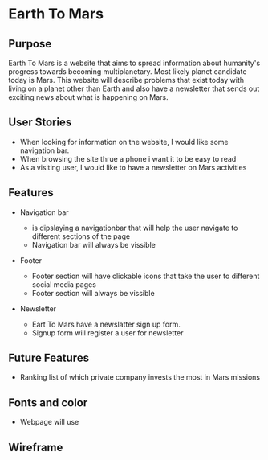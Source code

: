# Earth To Mars

## Purpose

Earth To Mars is a website that aims to spread information about humanity's progress towards becoming multiplanetary. Most likely planet candidate today is Mars. This website will describe problems that exist today with living on a planet other than Earth and also have a newsletter that sends out exciting news about what is happening on Mars.

## User Stories

- When looking for information on the website, I would like some navigation bar.
- When browsing the site thrue a phone i want it to be easy to read
- As a visiting user, I would like to have a newsletter on Mars activities

## Features

- Navigation bar
  -  is dipslaying a navigationbar that will help the user navigate to different sections of the page
  - Navigation bar will always be vissible

- Footer
  - Footer section will have clickable icons that take the user to different social media pages
  - Footer section will always be vissible

- Newsletter
  - Eart To Mars have a newslatter sign up form.
  - Signup form will register a user for newsletter


## Future Features
- Ranking list of which private company invests the most in Mars missions



## Fonts and color
- Webpage will use 
## Wireframe